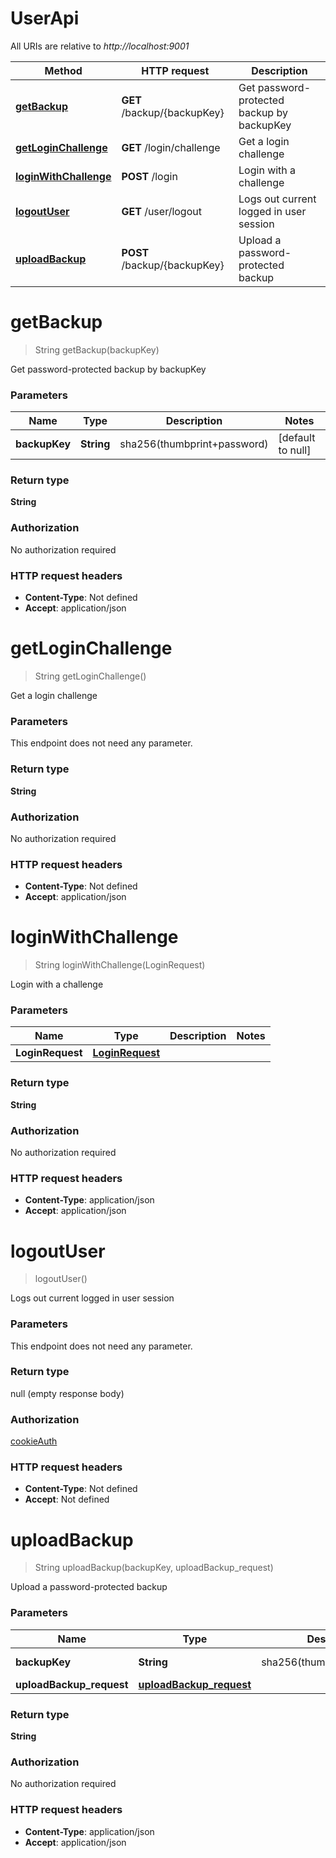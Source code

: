 # UserApi

All URIs are relative to _http://localhost:9001_

| Method                                                  | HTTP request                 | Description                                |
| ------------------------------------------------------- | ---------------------------- | ------------------------------------------ |
| [**getBackup**](UserApi.md#getBackup)                   | **GET** /backup/{backupKey}  | Get password-protected backup by backupKey |
| [**getLoginChallenge**](UserApi.md#getLoginChallenge)   | **GET** /login/challenge     | Get a login challenge                      |
| [**loginWithChallenge**](UserApi.md#loginWithChallenge) | **POST** /login              | Login with a challenge                     |
| [**logoutUser**](UserApi.md#logoutUser)                 | **GET** /user/logout         | Logs out current logged in user session    |
| [**uploadBackup**](UserApi.md#uploadBackup)             | **POST** /backup/{backupKey} | Upload a password-protected backup         |

<a name="getBackup"></a>

# **getBackup**

> String getBackup(backupKey)

Get password-protected backup by backupKey

### Parameters

| Name          | Type       | Description                 | Notes             |
| ------------- | ---------- | --------------------------- | ----------------- |
| **backupKey** | **String** | sha256(thumbprint+password) | [default to null] |

### Return type

**String**

### Authorization

No authorization required

### HTTP request headers

- **Content-Type**: Not defined
- **Accept**: application/json

<a name="getLoginChallenge"></a>

# **getLoginChallenge**

> String getLoginChallenge()

Get a login challenge

### Parameters

This endpoint does not need any parameter.

### Return type

**String**

### Authorization

No authorization required

### HTTP request headers

- **Content-Type**: Not defined
- **Accept**: application/json

<a name="loginWithChallenge"></a>

# **loginWithChallenge**

> String loginWithChallenge(LoginRequest)

Login with a challenge

### Parameters

| Name             | Type                                          | Description | Notes |
| ---------------- | --------------------------------------------- | ----------- | ----- |
| **LoginRequest** | [**LoginRequest**](../Models/LoginRequest.md) |             |       |

### Return type

**String**

### Authorization

No authorization required

### HTTP request headers

- **Content-Type**: application/json
- **Accept**: application/json

<a name="logoutUser"></a>

# **logoutUser**

> logoutUser()

Logs out current logged in user session

### Parameters

This endpoint does not need any parameter.

### Return type

null (empty response body)

### Authorization

[cookieAuth](../README.md#cookieAuth)

### HTTP request headers

- **Content-Type**: Not defined
- **Accept**: Not defined

<a name="uploadBackup"></a>

# **uploadBackup**

> String uploadBackup(backupKey, uploadBackup_request)

Upload a password-protected backup

### Parameters

| Name                     | Type                                                          | Description                 | Notes             |
| ------------------------ | ------------------------------------------------------------- | --------------------------- | ----------------- |
| **backupKey**            | **String**                                                    | sha256(thumbprint+password) | [default to null] |
| **uploadBackup_request** | [**uploadBackup_request**](../Models/uploadBackup_request.md) |                             |                   |

### Return type

**String**

### Authorization

No authorization required

### HTTP request headers

- **Content-Type**: application/json
- **Accept**: application/json
